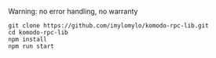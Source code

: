 Warning: no error handling, no warranty
```
git clone https://github.com/imylomylo/komodo-rpc-lib.git
cd komodo-rpc-lib
npm install
npm run start
```
